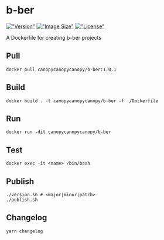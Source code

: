 # b-ber

[!["Version"](https://img.shields.io/docker/v/canopycanopycanopy/b-ber?sort=semver)](https://hub.docker.com/r/canopycanopycanopy/b-ber/tags)
[!["Image Size"](https://img.shields.io/docker/image-size/canopycanopycanopy/b-ber?sort=semver)](https://hub.docker.com/r/canopycanopycanopy/b-ber/tags)
[!["License"](https://img.shields.io/github/license/triplecanopy/b-ber-docker)](https://github.com/triplecanopy/b-ber-docker/blob/master/LICENSE)

A Dockerfile for creating b-ber projects

## Pull

```
docker pull canopycanopycanopy/b-ber:1.0.1
```

## Build

```
docker build . -t canopycanopycanopy/b-ber -f ./Dockerfile
```

## Run

```
docker run -dit canopycanopycanopy/b-ber
```

## Test

```
docker exec -it <name> /bin/bash
```

## Publish

```
./version.sh # <major|minor|patch>
./publish.sh
```

## Changelog

```
yarn changelog
```

